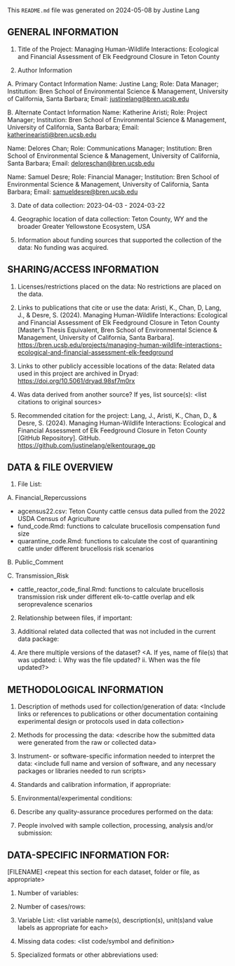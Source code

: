 This `README.md` file was generated on 2024-05-08 by Justine Lang

## GENERAL INFORMATION

1.  Title of the Project: Managing Human-Wildlife Interactions: Ecological and Financial Assessment of Elk Feedground Closure in Teton County

2.  Author Information

A. Primary Contact Information 
Name: Justine Lang; Role: Data Manager; Institution: Bren School of Environmental Science & Management, University of California, Santa Barbara; Email: justinelang@bren.ucsb.edu  

B. Alternate Contact Information 
Name: Katherine Aristi; Role: Project Manager; Institution: Bren School of Environmental Science & Management, University of California, Santa Barbara; Email: katherinearisti@bren.ucsb.edu

Name: Delores Chan; Role: Communications Manager; Institution: Bren School of Environmental Science & Management, University of California, Santa Barbara; Email: deloreschan@bren.ucsb.edu

Name: Samuel Desre; Role: Financial Manager; Institution: Bren School of Environmental Science & Management, University of California, Santa Barbara; Email: samueldesre@bren.ucsb.edu

3.  Date of data collection: 2023-04-03 - 2024-03-22

4.  Geographic location of data collection: Teton County, WY and the broader Greater Yellowstone Ecosystem, USA

5.  Information about funding sources that supported the collection of the data: No funding was acquired. 

## SHARING/ACCESS INFORMATION

1.  Licenses/restrictions placed on the data: No restrictions are placed on the data. 

2.  Links to publications that cite or use the data: Aristi, K., Chan, D, Lang, J., & Desre, S. (2024). Managing Human-Wildlife Interactions: Ecological and Financial Assessment of Elk Feedground Closure in Teton County [Master’s Thesis Equivalent, Bren School of Environmental Science & Management, University of California, Santa Barbara]. https://bren.ucsb.edu/projects/managing-human-wildlife-interactions-ecological-and-financial-assessment-elk-feedground 

3.  Links to other publicly accessible locations of the data: Related data used in this project are archived in Dryad: https://doi.org/10.5061/dryad.98sf7m0rx 

4.  Was data derived from another source? If yes, list source(s): \<list citations to original sources\>

5.  Recommended citation for the project: Lang, J., Aristi, K., Chan, D., & Desre, S. (2024). Managing Human-Wildlife Interactions: Ecological and Financial Assessment of Elk Feedground Closure in Teton County [GitHub Repository]. GitHub. https://github.com/justinelang/elkentourage_gp 

## DATA & FILE OVERVIEW

1.  File List: 

A. Financial_Repercussions
- agcensus22.csv: Teton County cattle census data pulled from the 2022 USDA Census of Agriculture
- fund_code.Rmd: functions to calculate brucellosis compensation fund size
- quarantine_code.Rmd: functions to calculate the cost of quarantining cattle under different brucellosis risk scenarios

B. Public_Comment

C. Transmission_Risk
- cattle_reactor_code_final.Rmd: functions to calculate brucellosis transmission risk under different elk-to-cattle overlap and elk seroprevalence scenarios

2.  Relationship between files, if important:

3.  Additional related data collected that was not included in the current data package:

4.  Are there multiple versions of the dataset? \<A. If yes, name of file(s) that was updated: i. Why was the file updated? ii. When was the file updated?\>

## METHODOLOGICAL INFORMATION

1.  Description of methods used for collection/generation of data: \<Include links or references to publications or other documentation containing experimental design or protocols used in data collection\>

2.  Methods for processing the data: \<describe how the submitted data were generated from the raw or collected data\>

3.  Instrument- or software-specific information needed to interpret the data: \<include full name and version of software, and any necessary packages or libraries needed to run scripts\>

4.  Standards and calibration information, if appropriate:

5.  Environmental/experimental conditions:

6.  Describe any quality-assurance procedures performed on the data:

7.  People involved with sample collection, processing, analysis and/or submission:

## DATA-SPECIFIC INFORMATION FOR:

\[FILENAME\] \<repeat this section for each dataset, folder or file, as appropriate\>

1.  Number of variables:

2.  Number of cases/rows:

3.  Variable List: \<list variable name(s), description(s), unit(s)and value labels as appropriate for each\>

4.  Missing data codes: \<list code/symbol and definition\>

5.  Specialized formats or other abbreviations used:
